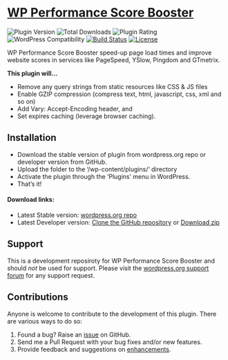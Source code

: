 # [WP Performance Score Booster](https://wordpress.org/plugins/wp-performance-score-booster/)

![Plugin Version](https://img.shields.io/wordpress/plugin/v/wp-performance-score-booster.svg?maxAge=2592000)
![Total Downloads](https://img.shields.io/wordpress/plugin/dt/wp-performance-score-booster.svg?maxAge=2592000)
![Plugin Rating](https://img.shields.io/wordpress/plugin/r/wp-performance-score-booster.svg?maxAge=2592000)
![WordPress Compatibility](https://img.shields.io/wordpress/v/wp-performance-score-booster.svg?maxAge=2592000)
[![Build Status](https://img.shields.io/travis/dipakcg/wp-performance-score-booster/master.svg?maxAge=2592000)](https://travis-ci.org/dipakcg/wp-performance-score-booster)
[![License](https://img.shields.io/badge/license-GPL--2.0%2B-red.svg)](https://github.com/dipakcg/wp-performance-score-booster/blob/master/license.txt)

WP Performance Score Booster speed-up page load times and improve website scores in services like PageSpeed, YSlow, Pingdom and GTmetrix.

**This plugin will...**
* Remove any query strings from static resources like CSS & JS files
* Enable GZIP compression (compress text, html, javascript, css, xml and so on)
* Add Vary: Accept-Encoding header, and
* Set expires caching (leverage browser caching).

## Installation
* Download the stable version of plugin from wordpress.org repo or developer version from GitHub.
* Upload the folder to the ‘/wp-content/plugins/‘ directory
* Activate the plugin through the ‘Plugins’ menu in WordPress.
* That’s it!

#### Download links:
* Latest Stable version: [wordpress.org repo](https://wordpress.org/plugins/wp-performance-score-booster/)
* Latest Developer version: [Clone the GitHub repository](https://github.com/easydigitaldownloads/easy-digital-downloads.git) or [Download zip](https://github.com/dipakcg/wp-performance-score-booster/archive/master.zip)

## Support
This is a development reposiroty for WP Performance Score Booster and should _not_ be used for support. Please visit the [wordpress.org support forum](http://wordpress.org/support/plugin/wp-performance-score-booster) for any support request.

## Contributions
Anyone is welcome to contribute to the development of this plugin. There are various ways to do so:

1. Found a bug? Raise an [issue](https://github.com/dipakcg/wp-performance-score-booster/issues?direction=desc&labels=bug&page=1&sort=created&state=open) on GitHub.
2. Send me a Pull Request with your bug fixes and/or new features.
3. Provide feedback and suggestions on [enhancements](https://github.com/dipakcg/wp-performance-score-booster/issues?direction=desc&labels=enhancement&page=1&sort=created&state=open).
